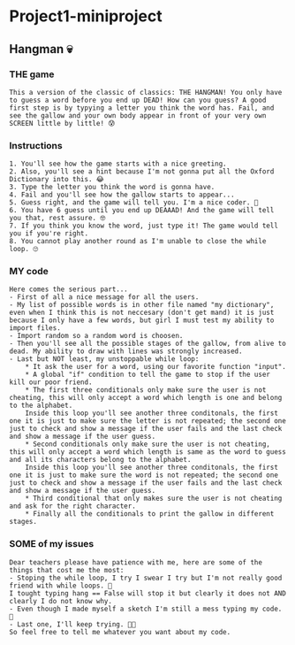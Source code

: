 # Project1-miniproject
## Hangman 💀
### THE game
    This a version of the classic of classics: THE HANGMAN! You only have to guess a word before you end up DEAD! How can you guess? A good first step is by typying a letter you think the word has. Fail, and see the gallow and your own body appear in front of your very own SCREEN little by little! 😰
### Instructions
    1. You'll see how the game starts with a nice greeting.
    2. Also, you'll see a hint because I'm not gonna put all the Oxford Dictionary into this. 😂
    3. Type the letter you think the word is gonna have.
    4. Fail and you'll see how the gallow starts to appear... 
    5. Guess right, and the game will tell you. I'm a nice coder. 🥳
    6. You have 6 guess until you end up DEAAAD! And the game will tell you that, rest assure. 🤓
    7. If you think you know the word, just type it! The game would tell you if you're right.
    8. You cannot play another round as I'm unable to close the while loop. 🙄
### MY code
    Here comes the serious part...
    - First of all a nice message for all the users.
    - My list of possible words is in other file named "my dictionary", even when I think this is not neccesary (don't get mand) it is just because I only have a few words, but girl I must test my ability to import files. 
    - Import random so a random word is choosen. 
    - Then you'll see all the possible stages of the gallow, from alive to dead. My ability to draw with lines was strongly increased.
    - Last but NOT least, my unstoppable while loop:
        * It ask the user for a word, using our favorite function "input".
        * A global "if" condition to tell the game to stop if the user kill our poor friend.
        * The first three conditionals only make sure the user is not cheating, this will only accept a word which length is one and belong to the alphabet.
        Inside this loop you'll see another three conditonals, the first one it is just to make sure the letter is not repeated; the second one just to check and show a message if the user fails and the last check and show a message if the user guess.
        * Second conditionals only make sure the user is not cheating, this will only accept a word which length is same as the word to guess and all its characters belong to the alphabet.
        Inside this loop you'll see another three conditonals, the first one it is just to make sure the word is not repeated; the second one just to check and show a message if the user fails and the last check and show a message if the user guess. 
        * Third conditional that only makes sure the user is not cheating and ask for the right character.
        * Finally all the conditionals to print the gallow in different stages.   
### SOME of my issues 
    Dear teachers please have patience with me, here are some of the things that cost me the most:
    - Stoping the while loop, I try I swear I try but I'm not really good friend with while loops. 😤
    I tought typing hang == False will stop it but clearly it does not AND clearly I do not know why.
    - Even though I made myself a sketch I'm still a mess typing my code. 🙁
    - Last one, I'll keep trying. 💪🏽
    So feel free to tell me whatever you want about my code. 




